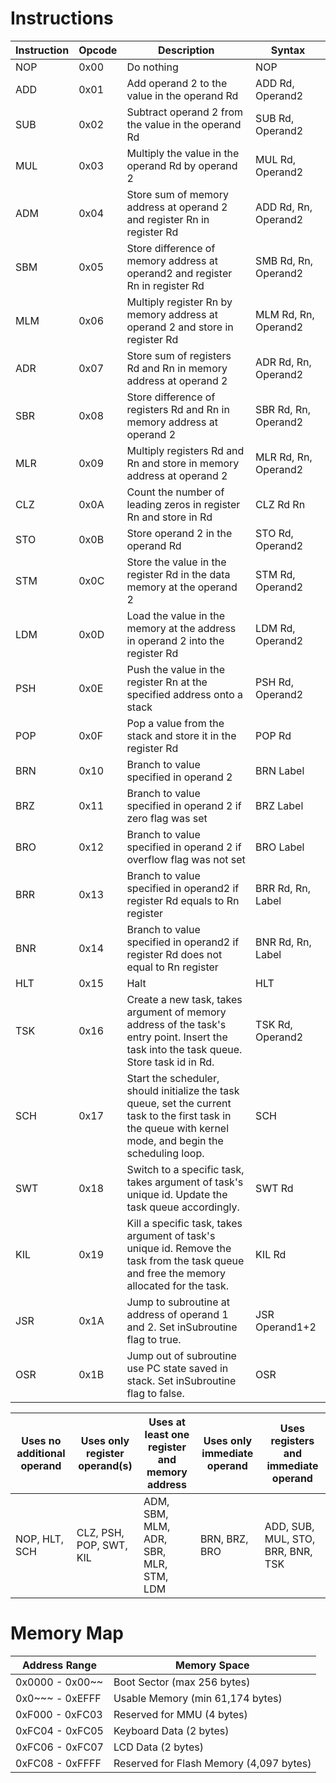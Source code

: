 # Instructions


| Instruction | Opcode | Description                                                                                                                                                 | Syntax               |
|-------------|--------|-------------------------------------------------------------------------------------------------------------------------------------------------------------|----------------------|
| NOP         | 0x00   | Do nothing                                                                                                                                                  | NOP                  |
| ADD         | 0x01   | Add operand 2 to the value in the operand Rd                                                                                                                | ADD Rd, Operand2     |
| SUB         | 0x02   | Subtract operand 2 from the value in the operand Rd                                                                                                         | SUB Rd, Operand2     |
| MUL         | 0x03   | Multiply the value in the operand Rd by operand 2                                                                                                           | MUL Rd, Operand2     |
| ADM         | 0x04   | Store sum of memory address at operand 2 and register Rn in register Rd                                                                                     | ADD Rd, Rn, Operand2 |
| SBM         | 0x05   | Store difference of memory address at operand2 and register Rn in register Rd                                                                               | SMB Rd, Rn, Operand2 |
| MLM         | 0x06   | Multiply register Rn by memory address at operand 2 and store in register Rd                                                                                | MLM Rd, Rn, Operand2 |
| ADR         | 0x07   | Store sum of registers Rd and Rn in memory address at operand 2                                                                                             | ADR Rd, Rn, Operand2 |
| SBR         | 0x08   | Store difference of registers Rd and Rn in memory address at operand 2                                                                                      | SBR Rd, Rn, Operand2 |
| MLR         | 0x09   | Multiply registers Rd and Rn and store in memory address at operand 2                                                                                       | MLR Rd, Rn, Operand2 |
| CLZ         | 0x0A   | Count the number of leading zeros in register Rn and store in Rd                                                                                            | CLZ Rd Rn            |
| STO         | 0x0B   | Store operand 2 in the operand Rd                                                                                                                           | STO Rd, Operand2     |
| STM         | 0x0C   | Store the value in the register Rd in the data memory at the operand 2                                                                                      | STM Rd, Operand2     |
| LDM         | 0x0D   | Load the value in the memory at the address in operand 2 into the register Rd                                                                               | LDM Rd, Operand2     |
| PSH         | 0x0E   | Push the value in the register Rn at the specified address onto a stack                                                                                     | PSH Rd, Operand2     |
| POP         | 0x0F   | Pop a value from the stack and store it in the register Rd                                                                                                  | POP Rd               |
| BRN         | 0x10   | Branch to value specified in operand 2                                                                                                                      | BRN Label            |
| BRZ         | 0x11   | Branch to value specified in operand 2 if zero flag was set                                                                                                 | BRZ Label            |
| BRO         | 0x12   | Branch to value specified in operand 2 if overflow flag was not set                                                                                         | BRO Label            |
| BRR         | 0x13   | Branch to value specified in operand2 if register Rd equals to Rn register                                                                                  | BRR Rd, Rn, Label    |
| BNR         | 0x14   | Branch to value specified in operand2 if register Rd does not equal to Rn register                                                                          | BNR Rd, Rn, Label    |
| HLT         | 0x15   | Halt                                                                                                                                                        | HLT                  |
| TSK         | 0x16   | Create a new task, takes argument of memory address of the task's entry point. Insert the task into the task queue. Store task id in Rd.                    | TSK Rd, Operand2     |
| SCH         | 0x17   | Start the scheduler, should initialize the task queue, set the current task to the first task in the queue with kernel mode, and begin the scheduling loop. | SCH                  |
| SWT         | 0x18   | Switch to a specific task, takes argument of task's unique id. Update the task queue accordingly.                                                           | SWT Rd               |
| KIL         | 0x19   | Kill a specific task, takes argument of task's unique id. Remove the task from the task queue and free the memory allocated for the task.                   | KIL Rd               |
| JSR         | 0x1A   | Jump to subroutine at address of operand 1 and 2. Set inSubroutine flag to true.                                                                            | JSR Operand1+2       |
| OSR         | 0x1B   | Jump out of subroutine use PC state saved in stack. Set inSubroutine flag to false.                                                                         | OSR                  |

| Uses no additional operand | Uses only register operand(s) | Uses at least one register and memory address | Uses only immediate operand | Uses registers and immediate operand |
|----------------------------|-------------------------------|-----------------------------------------------|-----------------------------|--------------------------------------|
| NOP, HLT, SCH              | CLZ, PSH, POP, SWT, KIL       | ADM, SBM, MLM, ADR, SBR, MLR, STM, LDM        | BRN, BRZ, BRO               | ADD, SUB, MUL, STO, BRR, BNR, TSK    |


# Memory Map

| Address Range   | Memory Space                            |
|-----------------|-----------------------------------------|
| 0x0000 - 0x00~~ | Boot Sector (max 256 bytes)             |
| 0x0~~~ - 0xEFFF | Usable Memory (min 61,174 bytes)        |
| 0xF000 - 0xFC03 | Reserved for MMU (4 bytes)              |
| 0xFC04 - 0xFC05 | Keyboard Data (2 bytes)                 |
| 0xFC06 - 0xFC07 | LCD Data (2 bytes)                      |
| 0xFC08 - 0xFFFF | Reserved for Flash Memory (4,097 bytes) |